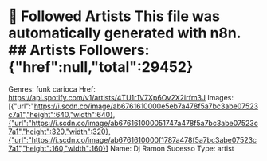 # 🎵 Followed Artists  This file was automatically generated with n8n.  ## Artists  Followers: {"href":null,"total":29452}
Genres: funk carioca
Href: https://api.spotify.com/v1/artists/4TU1r1V7Xp6Ov2X2irfm3J
Images: [{"url":"https://i.scdn.co/image/ab6761610000e5eb7a478f5a7bc3abe07523c7a1","height":640,"width":640},{"url":"https://i.scdn.co/image/ab676161000051747a478f5a7bc3abe07523c7a1","height":320,"width":320},{"url":"https://i.scdn.co/image/ab6761610000f1787a478f5a7bc3abe07523c7a1","height":160,"width":160}]
Name: Dj Ramon Sucesso
Type: artist
